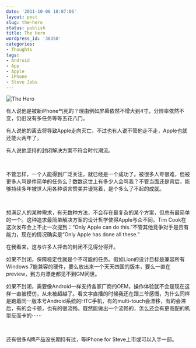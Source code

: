 ```yaml
---
date: '2011-10-06 18:07:06'
layout: post
slug: the-hero
status: publish
title: The Hero
wordpress_id: '38350'
categories:
- Thoughts
tags:
- Android
- App
- Apple
- iPhone
- Steve Jobs
---
```


![The Hero](http://qingpei.me/wordpress/wp-content/uploads/2011/10/t_hero1.png)




有人说他是被新iPhone气死的？理由例如屏幕依然不增大到4寸，分辨率依然不变，仍旧没有多任务等等五花八门。




有人说他的离去将导致Apple走向灭亡。不过也有人说不管他走不走，Apple也就还能火两年了。




有人说他坚持的封闭解决方案不符合时代潮流。




 




不管怎样，一个人能得到广泛关注，就已经是一个成功了。被很多人夸很难，但被更多人骂是件简单的任务么？数数这世上有多少人会骂我？不管当面还是背后，能够持续多年被世人用各种语言赞美并谩骂着，是个多么了不起的成就。




 




想满足人的某种需求，有无数种方法，不会存在最复杂的某个方案，但总有最简单的一个。这种追求最简单解决方案的设计哲学使得Apple与众不同。Tim Cook在这次发布会上不止一次提到：“Only Apple can do this.”不管其他竞争对手是否有能力，现在的情况确实是“Only Apple has done all these.”




在我看来，这与许多人抨击的封闭不见得分得开。




如果不封闭，保障稳定性就是个不可能的任务。假如Lion的设计目标是兼容所有Windows 7能兼容的硬件，要么放出来一个天天四国的版本，要么一直在preview，到方舟漂走都见不到GM问世。




如果不封闭，需要像Android一样支持各家厂商的OEM，操作体验就不会是现在这样一直被模仿，从未被超越了。看文字直播的时候我还在跟三爷感慨，为什么同样是跑着同一版本号Android系统的HTC手机，有的multi-touch会漂移，有的会滞后，有的会卡顿，也有的很流畅。既然能做出一个流畅的，怎么还会有更高配的机型反而卡的⋯⋯




 




还有很多A牌产品没长期持有过，等iPhone for Steve上市或可以入手一部。
